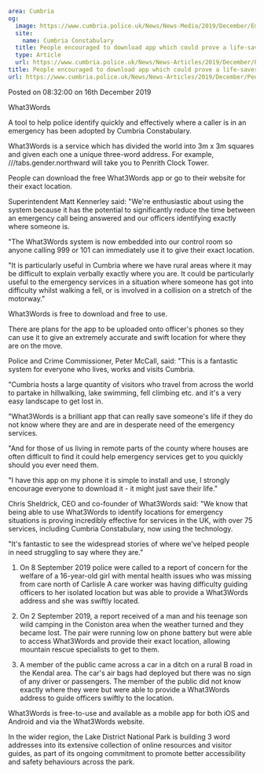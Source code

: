 ```yaml
area: Cumbria
og:
  image: https://www.cumbria.police.uk/News/News-Media/2019/December/Emergency-Services-Officer-in-car-with-app-1jpg.jpg
  site:
    name: Cumbria Constabulary
  title: People encouraged to download app which could prove a life-saver
  type: Article
  url: https://www.cumbria.police.uk/News/News-Articles/2019/December/People-encouraged-to-download-app-which-could-prove-a-life-saver.aspx
title: People encouraged to download app which could prove a life-saver
url: https://www.cumbria.police.uk/News/News-Articles/2019/December/People-encouraged-to-download-app-which-could-prove-a-life-saver.aspx
```

Posted on 08:32:00 on 16th December 2019

What3Words

A tool to help police identify quickly and effectively where a caller is in an emergency has been adopted by Cumbria Constabulary.

What3Words is a service which has divided the world into 3m x 3m squares and given each one a unique three-word address. For example, ///tabs.gender.northward will take you to Penrith Clock Tower.

People can download the free What3Words app or go to their website for their exact location.

Superintendent Matt Kennerley said: "We're enthusiastic about using the system because it has the potential to significantly reduce the time between an emergency call being answered and our officers identifying exactly where someone is.

"The What3Words system is now embedded into our control room so anyone calling 999 or 101 can immediately use it to give their exact location.

"It is particularly useful in Cumbria where we have rural areas where it may be difficult to explain verbally exactly where you are. It could be particularly useful to the emergency services in a situation where someone has got into difficulty whilst walking a fell, or is involved in a collision on a stretch of the motorway."

What3Words is free to download and free to use.

There are plans for the app to be uploaded onto officer's phones so they can use it to give an extremely accurate and swift location for where they are on the move.

Police and Crime Commissioner, Peter McCall, said: "This is a fantastic system for everyone who lives, works and visits Cumbria.

"Cumbria hosts a large quantity of visitors who travel from across the world to partake in hillwalking, lake swimming, fell climbing etc. and it's a very easy landscape to get lost in.

"What3Words is a brilliant app that can really save someone's life if they do not know where they are and are in desperate need of the emergency services.

"And for those of us living in remote parts of the county where houses are often difficult to find it could help emergency services get to you quickly should you ever need them.

"I have this app on my phone it is simple to install and use, I strongly encourage everyone to download it - it might just save their life."

Chris Sheldrick, CEO and co-founder of What3Words said: "We know that being able to use What3Words to identify locations for emergency situations is proving incredibly effective for services in the UK, with over 75 services, including Cumbria Constabulary, now using the technology.

"It's fantastic to see the widespread stories of where we've helped people in need struggling to say where they are."

1) On 8 September 2019 police were called to a report of concern for the welfare of a 16-year-old girl with mental health issues who was missing from care north of Carlisle
A care worker was having difficulty guiding officers to her isolated location but was able to provide a What3Words address and she was swiftly located.

2) On 2 September 2019, a report received of a man and his teenage son wild camping in the Coniston area when the weather turned and they became lost.
The pair were running low on phone battery but were able to access What3Words and provide their exact location, allowing mountain rescue specialists to get to them.

3) A member of the public came across a car in a ditch on a rural B road in the Kendal area. The car's air bags had deployed but there was no sign of any driver or passengers.
The member of the public did not know exactly where they were but were able to provide a What3Words address to guide officers swiftly to the location.

What3Words is free-to-use and available as a mobile app for both iOS and Android and via the What3Words website.

In the wider region, the Lake District National Park is building 3 word addresses into its extensive collection of online resources and visitor guides, as part of its ongoing commitment to promote better accessibility and safety behaviours across the park.
